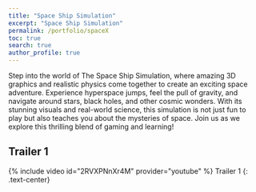 ```yaml
---
title: "Space Ship Simulation"
excerpt: "Space Ship Simulation"
permalink: /portfolio/spaceX
toc: true
search: true
author_profile: true
---
```


Step into the world of The Space Ship Simulation, where amazing 3D graphics and realistic physics come together to create an exciting space adventure. Experience hyperspace jumps, feel the pull of gravity, and navigate around stars, black holes, and other cosmic wonders. With its stunning visuals and real-world science, this simulation is not just fun to play but also teaches you about the mysteries of space. Join us as we explore this thrilling blend of gaming and learning!

## Trailer 1
{% include video id="2RVXPNnXr4M" provider="youtube" %}
Trailer 1
{: .text-center}
